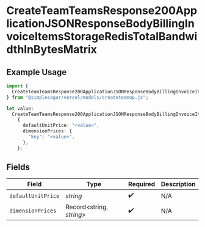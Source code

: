 # CreateTeamTeamsResponse200ApplicationJSONResponseBodyBillingInvoiceItemsStorageRedisTotalBandwidthInBytesMatrix

## Example Usage

```typescript
import {
  CreateTeamTeamsResponse200ApplicationJSONResponseBodyBillingInvoiceItemsStorageRedisTotalBandwidthInBytesMatrix,
} from "@simplesagar/vercel/models/createteamop.js";

let value:
  CreateTeamTeamsResponse200ApplicationJSONResponseBodyBillingInvoiceItemsStorageRedisTotalBandwidthInBytesMatrix =
    {
      defaultUnitPrice: "<value>",
      dimensionPrices: {
        "key": "<value>",
      },
    };
```

## Fields

| Field                    | Type                     | Required                 | Description              |
| ------------------------ | ------------------------ | ------------------------ | ------------------------ |
| `defaultUnitPrice`       | *string*                 | :heavy_check_mark:       | N/A                      |
| `dimensionPrices`        | Record<string, *string*> | :heavy_check_mark:       | N/A                      |